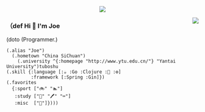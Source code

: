 <p align="center">
  <img align="center" src="https://github.com/rajput2107/rajput2107/blob/master/Assets/Developer.gif"/>
</p>


<img align="right" src="https://github-readme-stats.vercel.app/api?username=holicc&show_icons=true&icon_color=805AD5&text_color=718096&bg_color=ffffff&hide_title=true" />

### （def Hi 👋 I'm Joe

  (doto (Programmer.)
  
    (.alias "Joe")
      (.hometown "China SiChuan")
        (.university ^{:homepage "http://www.ytu.edu.cn/"} "Yantai University")tuboshu
    (.skill {:language [:☕ :Go :Clojure :🐍 :⚙]
             :framework [:Spring :Gin]})
    (.favorites
      {:sport ["🚲" "🏊‍"]
       :study ["📕" "🖊" "⌨"]
       :misc  ["🎸"]})))

